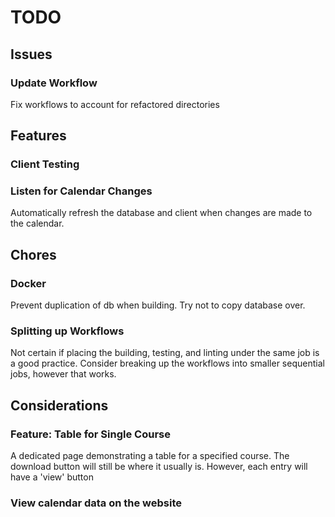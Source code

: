 # TODO
## Issues

### Update Workflow
Fix workflows to account for refactored directories

## Features

### Client Testing

### Listen for Calendar Changes
Automatically refresh the database and client when changes are made to the calendar.

## Chores

### Docker
Prevent duplication of db when building. Try not to copy database over.

### Splitting up Workflows
Not certain if placing the building, testing, and linting under the same job is a good practice.
Consider breaking up the workflows into smaller sequential jobs, however that works.

## Considerations

### Feature: Table for Single Course
A dedicated page demonstrating a table for a specified course.
The download button will still be where it usually is. 
However, each entry will have a 'view' button

### View calendar data on the website


